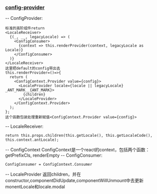 ### [config-provider](https://github.com/zgoby/ant-design/blob/learn/components/config-provider/index.tsx)  

-- ConfigProvider: 
```
标准的高阶组件return
<LocaleReceiver>
  {(_, __, legacyLocale) => (
    <ConfigConsumer>
      {context => this.renderProvider(context, legacyLocale as Locale)}
    </ConfigConsumer>
  )}
</LocaleReceiver>
这里把default的config带出去
this.renderProvider=()=>{
  return (
    <ConfigContext.Provider value={config}>
      <LocaleProvider locale={locale || legacyLocale} _ANT_MARK__{ANT_MARK}>
        {children}
      </LocaleProvider>
    </ConfigContext.Provider>
  );
};
这个函数包装处理重新赋值<ConfigContext.Provider value={config}>
```
-- LocaleReceiver:
```
return this.props.children(this.getLocale(), this.getLocaleCode(), this.context.antLocale);
```
-- ConfigContext
ConfigContext是一个react的context，包括两个函数：getPrefixCls, renderEmpty
-- ConfigConsumer:
```
ConfigConsumer = ConfigContext.Consumer
```
-- LocaleProvider
返回children，并在constructor,componentDidUpdate,componentWillUnmount中去更新monentLocale和locale.modal